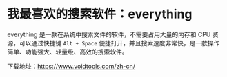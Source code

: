 # 我最喜欢的搜索软件：everything

everything 是一款在系统中搜索文件的软件，不需要占用大量的内存和 CPU 资源，可以通过快捷键 `Alt + Space` 便捷打开，并且搜索速度非常快，是一款操作简单、功能强大、轻量级、高效的搜索软件。

下载地址：https://www.voidtools.com/zh-cn/
